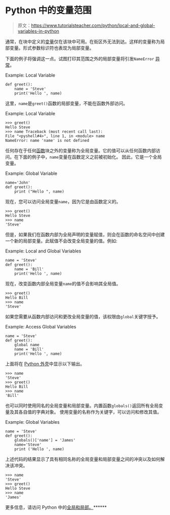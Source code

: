 # Python 中的变量范围

> 原文：<https://www.tutorialsteacher.com/python/local-and-global-variables-in-python>

通常，在块中定义的[变量](/python/python-variables)仅在该块中可用。在街区外无法到达。这样的变量称为局部变量。形式参数标识符也表现为局部变量。

下面的例子将强调这一点。试图打印其范围之外的局部变量将引发`NameError` [异常](/python/exception-handling-in-python)。

Example: Local Variable 

```
def greet():
    name = 'Steve'
    print('Hello ', name) 
```

这里，`name`是`greet()`函数的局部变量，不能在函数外部访问。

Example: Local Variable 

```
>>> greet()                            
Hello Steve
>>> name Traceback (most recent call last):
File "<pyshell#4>", line 1, in <module> name
NameError: name 'name' is not defined 
```

任何存在于任何[函数](/python/python-user-defined-function)块之外的变量称为全局变量。它的值可以从任何函数内部访问。在下面的例子中，`name`变量在函数定义之前被初始化。 因此，它是一个全局变量。

Example: Global Variable 

```
name='John'
def greet():
    print ("Hello ", name) 
```

现在，您可以访问全局变量`name`，因为它是由函数定义的。

```
>>> greet()                            
Hello Steve
>>> name
'Steve' 
```

但是，如果我们在函数内部为全局声明的变量赋值，则会在函数的命名空间中创建一个新的局部变量。此赋值不会改变全局变量的值。例如:

Example: Local and Global Variables 

```
name = 'Steve'
def greet():
    name = 'Bill'
    print('Hello ', name) 
```

现在，改变函数内部全局变量`name`的值不会影响其全局值。

```
>>> greet()
Hello Bill
>>> name
'Steve' 
```

如果您需要从函数内部访问和更改全局变量的值，该权限由`global`关键字授予。

Example: Access Global Variables 

```
name = 'Steve'
def greet():
    global name
    name = 'Bill'
    print('Hello ', name) 
```

上面将在 [Python 外壳](/python/python-interective-shell)中显示以下输出。

```
>>> name                               
'Steve'
>>> greet()                            
Hello Bill
>>> name                               
'Bill' 
```

也可以同时使用同名的全局变量和局部变量。内置函数`globals()`返回所有全局变量及其各自值的字典对象。 使用变量的名称作为关键字，可以访问和修改其值。

Example: Global Variables 

```
name = 'Steve'
def greet():
    globals()['name'] = 'James'
    name='Steve'
    print ('Hello ', name) 
```

上述代码的结果显示了具有相同名称的全局变量和局部变量之间的冲突以及如何解决该冲突。

```
>>> name
'Steve'
>>> greet()    
Hello Steve 
>>> name
'James' 
```

更多信息，请访问 Python 中的[全局和局部。](/articles/globals-and-locals-in-python)******